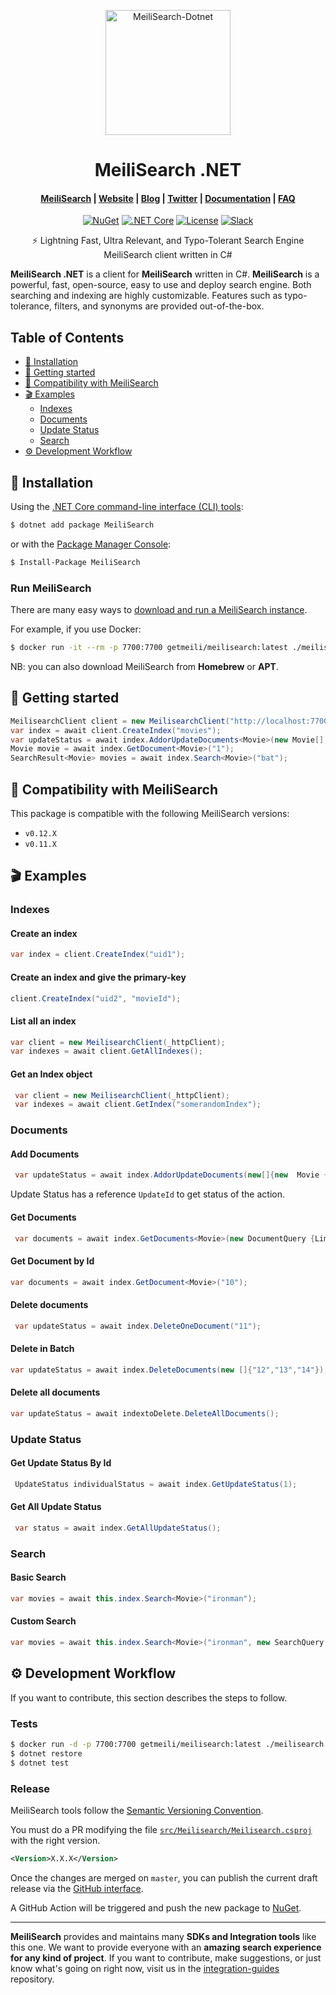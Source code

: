 <p align="center">
  <img src="https://res.cloudinary.com/meilisearch/image/upload/v1587402338/SDKs/meilisearch_dotnet.svg" alt="MeiliSearch-Dotnet" width="200" height="200" />
</p>

<h1 align="center">MeiliSearch .NET</h1>

<h4 align="center">
  <a href="https://github.com/meilisearch/MeiliSearch">MeiliSearch</a> |
  <a href="https://www.meilisearch.com">Website</a> |
  <a href="https://blog.meilisearch.com">Blog</a> |
  <a href="https://twitter.com/meilisearch">Twitter</a> |
  <a href="https://docs.meilisearch.com">Documentation</a> |
  <a href="https://docs.meilisearch.com/faq">FAQ</a>
</h4>

<p align="center">
  <a href="https://www.nuget.org/packages/MeiliSearch"><img src="https://img.shields.io/nuget/v/MeiliSearch" alt="NuGet"></a>
  <a href="https://github.com/meilisearch/meilisearch-dotnet/actions"><img src="https://github.com/meilisearch/meilisearch-dotnet/workflows/.NET%20Core/badge.svg?branch=master" alt=".NET Core"></a>
  <a href="https://github.com/meilisearch/meilisearch-dotnet/blob/master/LICENSE"><img src="https://img.shields.io/badge/license-MIT-informational" alt="License"></a>
  <a href="https://slack.meilisearch.com"><img src="https://img.shields.io/badge/slack-MeiliSearch-blue.svg?logo=slack" alt="Slack"></a>
</p>

<p align="center">⚡ Lightning Fast, Ultra Relevant, and Typo-Tolerant Search Engine MeiliSearch client written in C#</p>

**MeiliSearch .NET** is a client for **MeiliSearch** written in C#. **MeiliSearch** is a powerful, fast, open-source, easy to use and deploy search engine. Both searching and indexing are highly customizable. Features such as typo-tolerance, filters, and synonyms are provided out-of-the-box.

## Table of Contents <!-- omit in toc -->

- [🔧 Installation](#-installation)
- [🚀 Getting started](#-getting-started)
- [🤖 Compatibility with MeiliSearch](#-compatibility-with-meilisearch)
- [🎬 Examples](#-examples)
  - [Indexes](#indexes)
  - [Documents](#documents)
  - [Update Status](#update-status)
  - [Search](#search)
- [⚙️ Development Workflow](#️-development-workflow)

## 🔧 Installation

Using the [.NET Core command-line interface (CLI) tools](https://docs.microsoft.com/en-us/dotnet/core/tools/):

```bash
$ dotnet add package MeiliSearch
```

or with the [Package Manager Console](https://docs.microsoft.com/en-us/nuget/tools/package-manager-console):

```bash
$ Install-Package MeiliSearch
```

### Run MeiliSearch <!-- omit in toc -->

There are many easy ways to [download and run a MeiliSearch instance](https://docs.meilisearch.com/guides/advanced_guides/installation.html#download-and-launch).

For example, if you use Docker:
```bash
$ docker run -it --rm -p 7700:7700 getmeili/meilisearch:latest ./meilisearch --master-key=masterKey
```

NB: you can also download MeiliSearch from **Homebrew** or **APT**.

## 🚀 Getting started

```c#
MeilisearchClient client = new MeilisearchClient("http://localhost:7700", "masterKey");
var index = await client.CreateIndex("movies");
var updateStatus = await index.AddorUpdateDocuments<Movie>(new Movie[] {new Movie {Id = "1", Name = "Batman"}, new Movie{Id="2",Name = "Interstellar"}});
Movie movie = await index.GetDocument<Movie>("1");
SearchResult<Movie> movies = await index.Search<Movie>("bat");
```

## 🤖 Compatibility with MeiliSearch

This package is compatible with the following MeiliSearch versions:
- `v0.12.X`
- `v0.11.X`

## 🎬 Examples

### Indexes

#### Create an index <!-- omit in toc -->
 ```c#
 var index = client.CreateIndex("uid1");
```

#### Create an index and give the primary-key <!-- omit in toc -->
```c#
client.CreateIndex("uid2", "movieId");
```

#### List all an index <!-- omit in toc -->

```c#
var client = new MeilisearchClient(_httpClient);
var indexes = await client.GetAllIndexes();
```

#### Get an Index object <!-- omit in toc -->
```c#
 var client = new MeilisearchClient(_httpClient);
 var indexes = await client.GetIndex("somerandomIndex");
```
### Documents

#### Add Documents <!-- omit in toc -->

```c#
 var updateStatus = await index.AddorUpdateDocuments(new[]{new  Movie {Id = "1", Name = "Batman"}});
```
Update Status has a reference `UpdateId` to get status of the action.

#### Get Documents <!-- omit in toc -->
```c#
 var documents = await index.GetDocuments<Movie>(new DocumentQuery {Limit = 1});
```

#### Get Document by Id <!-- omit in toc -->

```c#
var documents = await index.GetDocument<Movie>("10");
```

#### Delete documents <!-- omit in toc -->

```c#
 var updateStatus = await index.DeleteOneDocument("11");
```
#### Delete in Batch <!-- omit in toc -->

```c#
var updateStatus = await index.DeleteDocuments(new []{"12","13","14"});
```

#### Delete all documents <!-- omit in toc -->
```c#
var updateStatus = await indextoDelete.DeleteAllDocuments();
```
### Update Status

#### Get Update Status By Id <!-- omit in toc -->
```c#
 UpdateStatus individualStatus = await index.GetUpdateStatus(1);
```

#### Get All Update Status <!-- omit in toc -->
```c#
 var status = await index.GetAllUpdateStatus();
```
### Search

#### Basic Search <!-- omit in toc -->

```c#
var movies = await this.index.Search<Movie>("ironman");
```

#### Custom Search <!-- omit in toc -->

```c#
var movies = await this.index.Search<Movie>("ironman", new SearchQuery {Limit = 100});
```

## ⚙️ Development Workflow

If you want to contribute, this section describes the steps to follow.

### Tests <!-- omit in toc -->

```bash
$ docker run -d -p 7700:7700 getmeili/meilisearch:latest ./meilisearch --no-analytics=true
$ dotnet restore
$ dotnet test
```

### Release <!-- omit in toc -->

MeiliSearch tools follow the [Semantic Versioning Convention](https://semver.org/).

You must do a PR modifying the file [`src/Meilisearch/Meilisearch.csproj`](https://github.com/meilisearch/meilisearch-dotnet/blob/master/src/Meilisearch/Meilisearch.csproj) with the right version.

```xml
<Version>X.X.X</Version>
```

Once the changes are merged on `master`, you can publish the current draft release via the [GitHub interface](https://github.com/meilisearch/meilisearch-dotnet/releases).

A GitHub Action will be triggered and push the new package to [NuGet](https://www.nuget.org/packages/MeiliSearch/).

<hr>

**MeiliSearch** provides and maintains many **SDKs and Integration tools** like this one. We want to provide everyone with an **amazing search experience for any kind of project**. If you want to contribute, make suggestions, or just know what's going on right now, visit us in the [integration-guides](https://github.com/meilisearch/integration-guides) repository.
